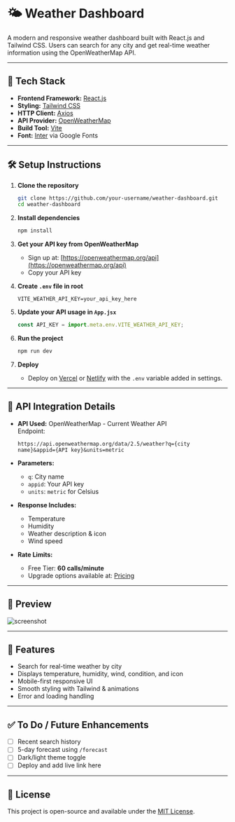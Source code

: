 
# 🌤️ Weather Dashboard

A modern and responsive weather dashboard built with React.js and Tailwind CSS. Users can search for any city and get real-time weather information using the OpenWeatherMap API.

---

## 🚀 Tech Stack

- **Frontend Framework:** [React.js](https://reactjs.org/)
- **Styling:** [Tailwind CSS](https://tailwindcss.com/)
- **HTTP Client:** [Axios](https://axios-http.com/)
- **API Provider:** [OpenWeatherMap](https://openweathermap.org/)
- **Build Tool:** [Vite](https://vitejs.dev/)
- **Font:** [Inter](https://fonts.google.com/specimen/Inter) via Google Fonts

---

## 🛠️ Setup Instructions

1. **Clone the repository**
   ```bash
   git clone https://github.com/your-username/weather-dashboard.git
   cd weather-dashboard
   ```

2. **Install dependencies**
   ```bash
   npm install
   ```

3. **Get your API key from OpenWeatherMap**
   - Sign up at: [https://openweathermap.org/api](https://openweathermap.org/api)
   - Copy your API key

4. **Create `.env` file in root**
   ```
   VITE_WEATHER_API_KEY=your_api_key_here
   ```

5. **Update your API usage in `App.jsx`**
   ```js
   const API_KEY = import.meta.env.VITE_WEATHER_API_KEY;
   ```

6. **Run the project**
   ```bash
   npm run dev
   ```

7. **Deploy**
   - Deploy on [Vercel](https://vercel.com/) or [Netlify](https://www.netlify.com/) with the `.env` variable added in settings.

---

## 🔌 API Integration Details

- **API Used:** OpenWeatherMap - Current Weather API  
  Endpoint:  
  ```
  https://api.openweathermap.org/data/2.5/weather?q={city name}&appid={API key}&units=metric
  ```

- **Parameters:**
  - `q`: City name
  - `appid`: Your API key
  - `units`: `metric` for Celsius

- **Response Includes:**
  - Temperature
  - Humidity
  - Weather description & icon
  - Wind speed

- **Rate Limits:**
  - Free Tier: **60 calls/minute**
  - Upgrade options available at: [Pricing](https://openweathermap.org/price)

---

## 📸 Preview

![screenshot](./Weather_app.png) <!-- Add screenshot if available -->

---

## 🧠 Features

- Search for real-time weather by city
- Displays temperature, humidity, wind, condition, and icon
- Mobile-first responsive UI
- Smooth styling with Tailwind & animations
- Error and loading handling

---

## ✅ To Do / Future Enhancements

- [ ] Recent search history
- [ ] 5-day forecast using `/forecast`
- [ ] Dark/light theme toggle
- [ ] Deploy and add live link here

---

## 📄 License

This project is open-source and available under the [MIT License](LICENSE).
